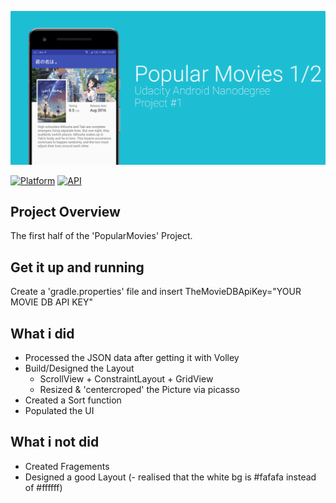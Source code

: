 ![Screenshot](movies_preview.png)

[![Platform](https://img.shields.io/badge/platform-android-green.svg)](http://developer.android.com/index.html)
[![API](https://img.shields.io/badge/API-16%2B-brightgreen.svg?style=flat)](https://android-arsenal.com/api?level=16)
## Project Overview
The first half of the 'PopularMovies' Project.

## Get it up and running
Create a 'gradle.properties' file and insert TheMovieDBApiKey="YOUR MOVIE DB API KEY"

## What i did
- Processed the JSON data after getting it with Volley
- Build/Designed the Layout
  - ScrollView + ConstraintLayout + GridView
  - Resized & 'centercroped' the Picture via picasso
- Created a Sort function
- Populated the UI

## What i not did
- Created Fragements
- Designed a good Layout
(- realised that the white bg is #fafafa instead of #ffffff)
